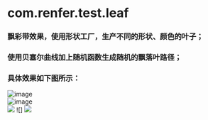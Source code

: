 # com.renfer.test.leaf
### 飘彩带效果，使用形状工厂，生产不同的形状、颜色的叶子；
### 使用贝塞尔曲线加上随机函数生成随机的飘落叶路径；
### 具体效果如下图所示：
![image](https://github.com/renferliu/com.renfer.test.leaf/20180607_223244.gif )   
![image](https://github.com/renferliu/com.renfer.test.leaf/edit/master/20180607_223244.gif )   
![](http://ww4.sinaimg.cn/mw690/a695acdegw1f3deysrt4gg204s04x17r.gif) ![]
![](http://github.com/renferliu/com.renfer.test.leaf/edit/master/20180607_223244.gif)
